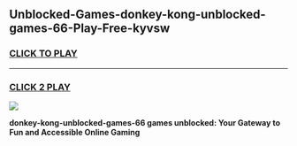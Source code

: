
## Unblocked-Games-donkey-kong-unblocked-games-66-Play-Free-kyvsw
<h3>
<a href="https://premium76.site?title=donkey-kong-unblocked-games-66&ref=21A">CLICK TO PLAY</a></h3>
<hr>

<h3>
<a href="https://premium76.site?title=donkey-kong-unblocked-games-66&ref=21A">CLICK 2 PLAY</a>
  
</h3>

<a href="https://premium76.site?title=donkey-kong-unblocked-games-66&ref=21A"><img src="https://clearcache.store/games.png"></a>


**donkey-kong-unblocked-games-66 games unblocked: Your Gateway to Fun and Accessible Online Gaming**
